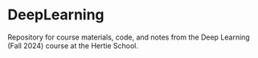 # DeepLearning
Repository for course materials, code, and notes from the Deep Learning (Fall 2024) course at the Hertie School.
